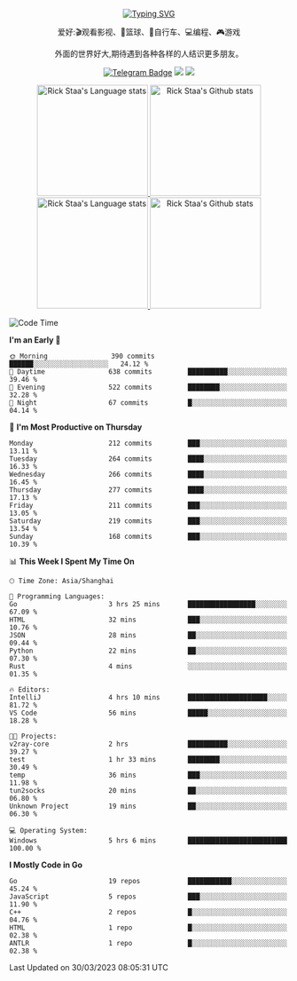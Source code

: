 <div align="center"> 

[![Typing SVG](https://readme-typing-svg.herokuapp.com?size=25&duration=2500&color=eeeeee&vCenter=true&width=200&height=40&lines=Hi+there+%F0%9F%91%8B%F0%9F%8F%BB;I'm+DanBai)](https://git.io/typing-svg)

爱好:🎬观看影视、🏀篮球、🚴自行车、💻编程、🎮游戏

外面的世界好大,期待遇到各种各样的人结识更多朋友。

[![Telegram Badge](https://img.shields.io/badge/-Telegram-blue?style=flat&logo=Telegram&logoColor=white)](https://t.me/danbai9420) 
[![](https://img.shields.io/badge/-Blog-brightgreen?style=flat&logo=Blogger&logoColor=white)](https://p00q.cn)
[![](https://img.shields.io/badge/-Email-red?style=flat&logo=Mail.Ru&logoColor=white)](mailto:danbai@88.com)
</div>

<!-- Light Mode -->
<div align="center"> 
<a href="https://github.com/anuraghazra/github-readme-stats#gh-light-mode-only">
<img height=200 src="https://github-readme-stats-git-master-rstaa-rickstaa.vercel.app/api/top-langs/?username=danbai225&layout=compact&langs_count=10&hide_border=1&role=OWNER,COLLABORATOR#gh-light-mode-only" alt="Rick Staa's Language stats" />
</a>
<a href="https://github.com/anuraghazra/github-readme-stats#gh-light-mode-only">
<img height=200 src="https://github-readme-stats-git-master-rstaa-rickstaa.vercel.app/api?username=danbai225&show_icons=true&count_private=true&line_height=28&hide_border=1&include_all_commits=true&card_width=450&role=OWNER,COLLABORATOR&exclude_repo=github-readme-stats#gh-light-mode-only" alt="Rick Staa's Github stats" />
</a>
</div>

<!-- Dark Mode -->
<div align="center"> 
<a href="https://github.com/anuraghazra/github-readme-stats#gh-dark-mode-only">
<img height=200 src="https://github-readme-stats-git-master-rstaa-rickstaa.vercel.app/api/top-langs/?username=danbai225&layout=compact&langs_count=10&hide_border=1&role=OWNER,COLLABORATOR&theme=github_dark#gh-dark-mode-only" alt="Rick Staa's Language stats" />
</a>
<a href="https://github.com/anuraghazra/github-readme-stats#gh-dark-mode-only">
<img height=200 src="https://github-readme-stats-git-master-rstaa-rickstaa.vercel.app/api?username=danbai225&show_icons=true&count_private=true&line_height=28&hide_border=1&include_all_commits=true&card_width=450&role=OWNER,COLLABORATOR&exclude_repo=github-readme-stats&theme=github_dark#gh-dark-mode-only" alt="Rick Staa's Github stats" />
</a>
</div>

<!--START_SECTION:waka-->
![Code Time](http://img.shields.io/badge/Code%20Time-149%20hrs%2020%20mins-blue)

**I'm an Early 🐤** 

```text
🌞 Morning                390 commits         ██████░░░░░░░░░░░░░░░░░░░   24.12 % 
🌆 Daytime                638 commits         ██████████░░░░░░░░░░░░░░░   39.46 % 
🌃 Evening                522 commits         ████████░░░░░░░░░░░░░░░░░   32.28 % 
🌙 Night                  67 commits          █░░░░░░░░░░░░░░░░░░░░░░░░   04.14 % 
```
📅 **I'm Most Productive on Thursday** 

```text
Monday                   212 commits         ███░░░░░░░░░░░░░░░░░░░░░░   13.11 % 
Tuesday                  264 commits         ████░░░░░░░░░░░░░░░░░░░░░   16.33 % 
Wednesday                266 commits         ████░░░░░░░░░░░░░░░░░░░░░   16.45 % 
Thursday                 277 commits         ████░░░░░░░░░░░░░░░░░░░░░   17.13 % 
Friday                   211 commits         ███░░░░░░░░░░░░░░░░░░░░░░   13.05 % 
Saturday                 219 commits         ███░░░░░░░░░░░░░░░░░░░░░░   13.54 % 
Sunday                   168 commits         ███░░░░░░░░░░░░░░░░░░░░░░   10.39 % 
```


📊 **This Week I Spent My Time On** 

```text
🕑︎ Time Zone: Asia/Shanghai

💬 Programming Languages: 
Go                       3 hrs 25 mins       █████████████████░░░░░░░░   67.09 % 
HTML                     32 mins             ███░░░░░░░░░░░░░░░░░░░░░░   10.76 % 
JSON                     28 mins             ██░░░░░░░░░░░░░░░░░░░░░░░   09.44 % 
Python                   22 mins             ██░░░░░░░░░░░░░░░░░░░░░░░   07.30 % 
Rust                     4 mins              ░░░░░░░░░░░░░░░░░░░░░░░░░   01.35 % 

🔥 Editors: 
IntelliJ                 4 hrs 10 mins       ████████████████████░░░░░   81.72 % 
VS Code                  56 mins             █████░░░░░░░░░░░░░░░░░░░░   18.28 % 

🐱‍💻 Projects: 
v2ray-core               2 hrs               ██████████░░░░░░░░░░░░░░░   39.27 % 
test                     1 hr 33 mins        ████████░░░░░░░░░░░░░░░░░   30.49 % 
temp                     36 mins             ███░░░░░░░░░░░░░░░░░░░░░░   11.98 % 
tun2socks                20 mins             ██░░░░░░░░░░░░░░░░░░░░░░░   06.80 % 
Unknown Project          19 mins             ██░░░░░░░░░░░░░░░░░░░░░░░   06.30 % 

💻 Operating System: 
Windows                  5 hrs 6 mins        █████████████████████████   100.00 % 
```

**I Mostly Code in Go** 

```text
Go                       19 repos            ███████████░░░░░░░░░░░░░░   45.24 % 
JavaScript               5 repos             ███░░░░░░░░░░░░░░░░░░░░░░   11.90 % 
C++                      2 repos             █░░░░░░░░░░░░░░░░░░░░░░░░   04.76 % 
HTML                     1 repo              █░░░░░░░░░░░░░░░░░░░░░░░░   02.38 % 
ANTLR                    1 repo              █░░░░░░░░░░░░░░░░░░░░░░░░   02.38 % 
```




 Last Updated on 30/03/2023 08:05:31 UTC
<!--END_SECTION:waka-->
